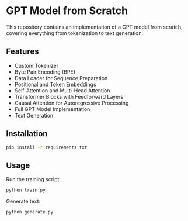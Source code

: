 # GPT Model from Scratch

This repository contains an implementation of a GPT model from scratch, covering everything from tokenization to text generation.

## Features
- Custom Tokenizer
- Byte Pair Encoding (BPE)
- Data Loader for Sequence Preparation
- Positional and Token Embeddings
- Self-Attention and Multi-Head Attention
- Transformer Blocks with Feedforward Layers
- Causal Attention for Autoregressive Processing
- Full GPT Model Implementation
- Text Generation

## Installation
```bash
pip install -r requirements.txt
```

## Usage
Run the training script:
```bash
python train.py
```

Generate text:
```bash
python generate.py
```
